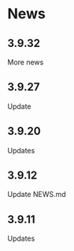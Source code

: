 # News

## 3.9.32

More news 


## 3.9.27

Update

## 3.9.20

Updates

## 3.9.12

Update NEWS.md

## 3.9.11

Updates
